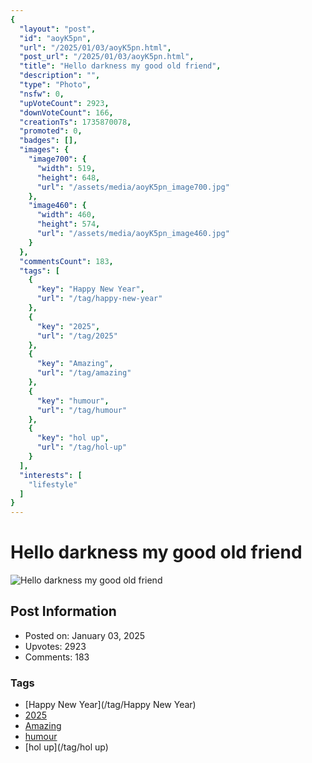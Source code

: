 ```yaml
---
{
  "layout": "post",
  "id": "aoyK5pn",
  "url": "/2025/01/03/aoyK5pn.html",
  "post_url": "/2025/01/03/aoyK5pn.html",
  "title": "Hello darkness my good old friend",
  "description": "",
  "type": "Photo",
  "nsfw": 0,
  "upVoteCount": 2923,
  "downVoteCount": 166,
  "creationTs": 1735870078,
  "promoted": 0,
  "badges": [],
  "images": {
    "image700": {
      "width": 519,
      "height": 648,
      "url": "/assets/media/aoyK5pn_image700.jpg"
    },
    "image460": {
      "width": 460,
      "height": 574,
      "url": "/assets/media/aoyK5pn_image460.jpg"
    }
  },
  "commentsCount": 183,
  "tags": [
    {
      "key": "Happy New Year",
      "url": "/tag/happy-new-year"
    },
    {
      "key": "2025",
      "url": "/tag/2025"
    },
    {
      "key": "Amazing",
      "url": "/tag/amazing"
    },
    {
      "key": "humour",
      "url": "/tag/humour"
    },
    {
      "key": "hol up",
      "url": "/tag/hol-up"
    }
  ],
  "interests": [
    "lifestyle"
  ]
}
---
```


# Hello darkness my good old friend

![Hello darkness my good old friend](/assets/media/aoyK5pn_image700.jpg)

## Post Information

- Posted on: January 03, 2025
- Upvotes: 2923
- Comments: 183

### Tags

- [Happy New Year](/tag/Happy New Year)
- [2025](/tag/2025)
- [Amazing](/tag/Amazing)
- [humour](/tag/humour)
- [hol up](/tag/hol up)
